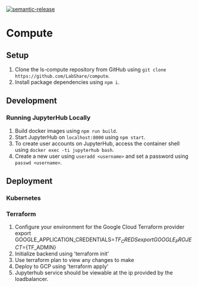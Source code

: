 [![semantic-release](https://img.shields.io/badge/%20%20%F0%9F%93%A6%F0%9F%9A%80-semantic--release-e10079.svg)](https://github.com/semantic-release/semantic-release)



# Compute

## Setup

1. Clone the ls-compute repository from GitHub using `git clone https://github.com/LabShare/compute`.
2. Install package dependencies using `npm i`.

## Development
### Running JupyterHub Locally
1. Build docker images using `npm run build`.
2. Start JupyterHub on `localhost:8000` using `npm start`.
3. To create user accounts on JupyterHub, access the container shell using `docker exec -ti jupyterhub bash`.
4. Create a new user using `useradd <username>` and set a password using `passwd <username>`. 

## Deployment
### Kubernetes

### Terraform
1. Configure your environment for the Google Cloud Terraform provider
	export GOOGLE_APPLICATION_CREDENTIALS=${TF_CREDS}
	export GOOGLE_PROJECT=${TF_ADMIN}
2. Initialize backend using 'terraform init'
3. Use terraform plan to view any changes to make
4. Deploy to GCP using 'terraform apply'
5. Jupyterhub service should be viewable at the ip provided by the loadbalancer.
